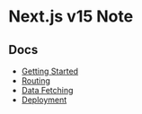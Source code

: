 # Next.js v15 Note

## Docs

- [Getting Started](docs/01-getting-started.md)
- [Routing](docs/02-routing.md)
- [Data Fetching](docs/03-data-fetching.md)
- [Deployment](docs/04-deployment.md)
